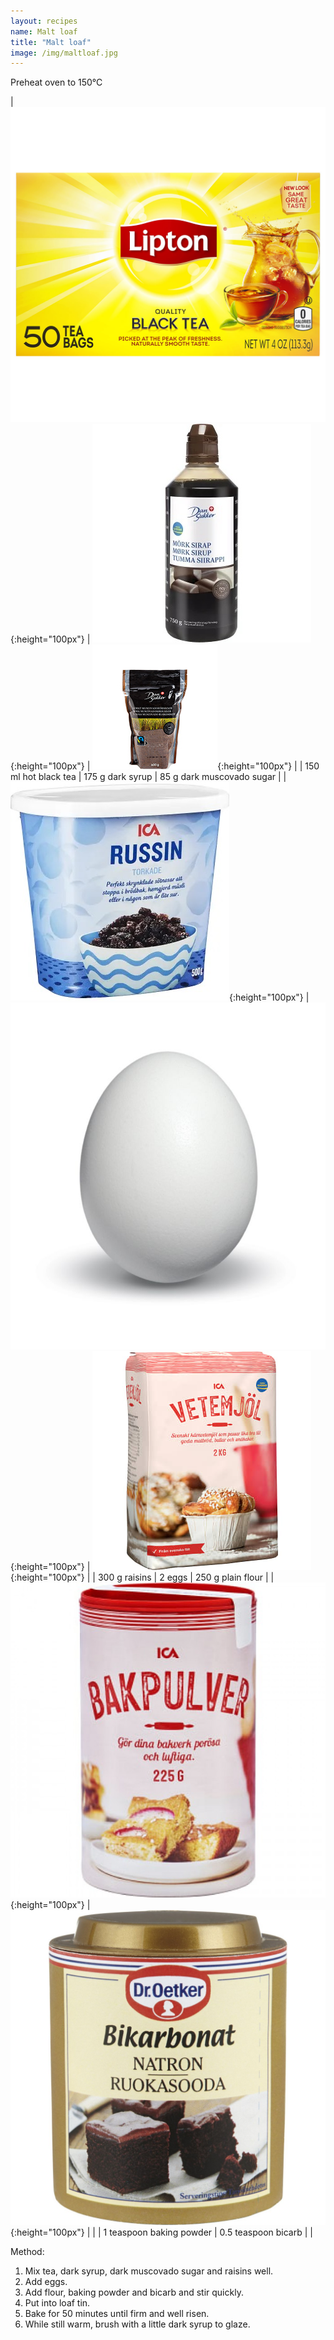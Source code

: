 ```yaml
---
layout: recipes
name: Malt loaf
title: "Malt loaf"
image: /img/maltloaf.jpg
---
```


Preheat oven to 150°C

| ![Black tea](/img/blacktea.jpg){:height="100px"} | ![Dark syrup](/img/darksyrup.jpg){:height="100px"} | ![Dark muscovado sugar](/img/darkmuscovadosugar.jpg){:height="100px"} |
| 150 ml hot black tea | 175 g dark syrup | 85 g dark muscovado sugar |
| ![Raisins](/img/raisins.jpg){:height="100px"} | ![Egg](/img/egg.jpg){:height="100px"} | ![Plain flour](/img/flour.jpg){:height="100px"} |
| 300 g raisins | 2 eggs | 250 g plain flour |
| ![Baking powder](/img/bakingpowder.jpg){:height="100px"} | ![Bicarb](/img/bicarb.jpg){:height="100px"} |  |
| 1 teaspoon baking powder | 0.5 teaspoon bicarb |  |

Method:
1. Mix tea, dark syrup, dark muscovado sugar and raisins well.
2. Add eggs.
3. Add flour, baking powder and bicarb and stir quickly.
4. Put into loaf tin.
5. Bake for 50 minutes until firm and well risen.
6. While still warm, brush with a little dark syrup to glaze.